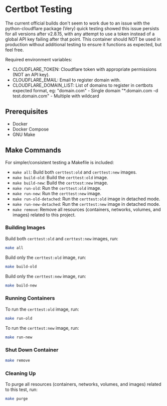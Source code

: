 # Certbot Testing

The current official builds don't seem to work due to an issue with the python-cloudflare package
(Very) quick testing showed this issue persists for all versions after v2.8.15, with any attempt
to use a token instead of a global API key failing after that point. This container should NOT be
used in production without additional testing to ensure it functions as expected, but feel free.

Required environment variables:
* CLOUDFLARE_TOKEN: Cloudflare token with appropriate permissions (NOT an API key).
* CLOUDFLARE_EMAIL: Email to register domain with.
* CLOUDFLARE_DOMAIN_LIST: List of domains to register in certbots expected format, eg:
                        "domain.com"                       - Single domain
                        "*.domain.com -d test.domain.com"  - Multiple with wildcard

## Prerequisites

- Docker
- Docker Compose
- GNU Make

## Make Commands

For simpler/consistent testing a Makefile is included:

- `make all`: Build both `certtest:old` and `certtest:new` images.
- `make build-old`: Build the `certtest:old` image.
- `make build-new`: Build the `certtest:new` image.
- `make run-old`: Run the `certtest:old` image.
- `make run-new`: Run the `certtest:new` image.
- `make run-old-detached`: Run the `certtest:old` image in detached mode.
- `make run-new-detached`: Run the `certtest:new` image in detached mode.
- `make remove`: Remove all resources (containers, networks, volumes, and images) related to this project.

### Building Images

Build both `certtest:old` and `certtest:new` images, run:

```bash
make all
```

Build only the `certtest:old` image, run:

```bash
make build-old
```

Build only the `certtest:new` image, run:

```bash
make build-new
```

### Running Containers

To run the `certtest:old` image, run:
```bash
make run-old
```

To run the `certtest:new` image, run:

```bash
make run-new
```

### Shut Down Container

```bash
make remove
```

### Cleaning Up

To purge all resources (containers, networks, volumes, and images) related to this test, run:
```bash
make purge
```